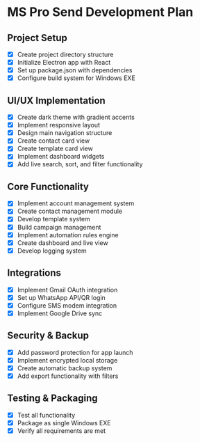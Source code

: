 # MS Pro Send Development Plan

## Project Setup
- [x] Create project directory structure
- [x] Initialize Electron app with React
- [x] Set up package.json with dependencies
- [x] Configure build system for Windows EXE

## UI/UX Implementation
- [x] Create dark theme with gradient accents
- [x] Implement responsive layout
- [x] Design main navigation structure
- [x] Create contact card view
- [x] Create template card view
- [x] Implement dashboard widgets
- [x] Add live search, sort, and filter functionality

## Core Functionality
- [x] Implement account management system
- [x] Create contact management module
- [x] Develop template system
- [x] Build campaign management
- [x] Implement automation rules engine
- [x] Create dashboard and live view
- [x] Develop logging system

## Integrations
- [x] Implement Gmail OAuth integration
- [x] Set up WhatsApp API/QR login
- [x] Configure SMS modem integration
- [x] Implement Google Drive sync

## Security & Backup
- [x] Add password protection for app launch
- [x] Implement encrypted local storage
- [x] Create automatic backup system
- [x] Add export functionality with filters

## Testing & Packaging
- [x] Test all functionality
- [x] Package as single Windows EXE
- [x] Verify all requirements are met